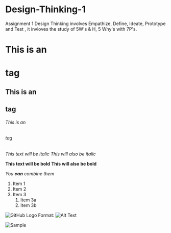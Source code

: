 # Design-Thinking-1
Assignment 1
Design Thinking involves Empathize, Define, Ideate, Prototype and Test , it invloves the study of 5W's & H, 5 Why's  with 7P's.

# This is an <h1> tag
## This is an <h2> tag
###### This is an <h6> tag
  
  
  *This text will be italic*
_This will also be italic_

**This text will be bold**
__This will also be bold__

_You **can** combine them_
  
  
  1. Item 1
1. Item 2
1. Item 3
   1. Item 3a
   1. Item 3b
  
  ![GitHub Logo](/images/logo.png)
Format: ![Alt Text](url)
  
  ![Sample](https://www.google.com/url?sa=i&url=https%3A%2F%2Fwww.mygreatlearning.com%2Fblog%2Fadopting-design-thinking-to-embrace-changing-business-landscape%2F&psig=AOvVaw3YlOm8fHWp32WCQrKm8AMm&ust=1635620973702000&source=images&cd=vfe&ved=0CAsQjRxqFwoTCLDRvOao8PMCFQAAAAAdAAAAABAD)
